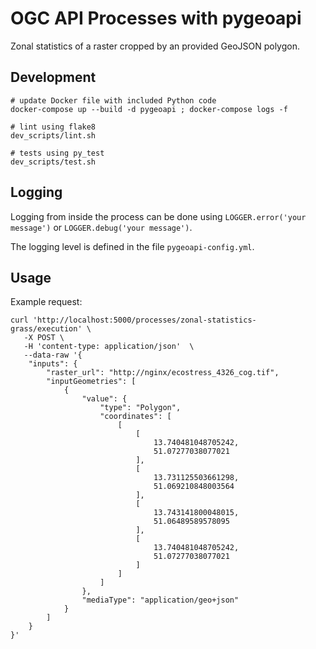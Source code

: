 # OGC API Processes with pygeoapi

Zonal statistics of a raster cropped by an provided GeoJSON polygon.

## Development

```shell
# update Docker file with included Python code
docker-compose up --build -d pygeoapi ; docker-compose logs -f

# lint using flake8
dev_scripts/lint.sh

# tests using py_test
dev_scripts/test.sh
```

## Logging

Logging from inside the process can be done using `LOGGER.error('your message')` or `LOGGER.debug('your message')`.

The logging level is defined in the file `pygeoapi-config.yml`.

## Usage

Example request:

```shell
curl 'http://localhost:5000/processes/zonal-statistics-grass/execution' \
   -X POST \
   -H 'content-type: application/json'  \
   --data-raw '{
    "inputs": {
        "raster_url": "http://nginx/ecostress_4326_cog.tif",
        "inputGeometries": [
            {
                "value": {
                    "type": "Polygon",
                    "coordinates": [
                        [
                            [
                                13.740481048705242,
                                51.07277038077021
                            ],
                            [
                                13.731125503661298,
                                51.069210848003564
                            ],
                            [
                                13.743141800048015,
                                51.06489589578095
                            ],
                            [
                                13.740481048705242,
                                51.07277038077021
                            ]
                        ]
                    ]
                },
                "mediaType": "application/geo+json"
            }
        ]
    }
}'

```
